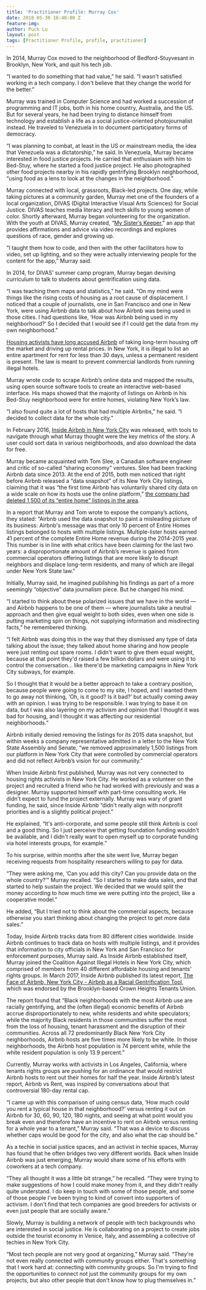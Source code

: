 ```yaml
---
title: 'Practitioner Profile: Murray Cox'
date: 2018-05-30 16:40:00 Z
feature-img: 
author: Puck Lo
layout: post
tags: [Practitioner Profile, profile, practitioner]
---
```


In 2014, Murray Cox moved to the neighborhood of Bedford-Stuyvesant in Brooklyn, New York, and quit his tech job.

“I wanted to do something that had value,” he said. “I wasn't satisfied working in a tech company. I don't believe that they change the world for the better.”

Murray was trained in Computer Science and had worked a succession of programming and IT jobs, both in his home country, Australia, and the US. But for several years, he had been trying to distance himself from technology and establish a life as a social justice-oriented photojournalist instead. He traveled to Venezuela in to document participatory forms of democracy.

“I was planning to combat, at least in the US or mainstream media, the idea that Venezuela was a dictatorship,” he said. In Venezuela, Murray became interested in food justice projects. He carried that enthusiasm with him to Bed-Stuy, where he started a food justice project. He also photographed other food projects nearby in his rapidly gentrifying Brooklyn neighborhood, “using food as a lens to look at the changes in the neighborhood.” 

Murray connected with local, grassroots, Black-led projects. One day, while taking pictures at a community garden, Murray met one of the founders of a local organization, DIVAS (Digital Interactive Visual Arts Sciences) for Social Justice. DIVAS teaches media literacy and tech skills to young women of color. Shortly afterward, Murray began volunteering for the organization. With the youth at DIVAS, Murray created, “[My Sister’s Keeper](https://play.google.com/store/apps/details?id=org.divasforsocialjustice.mysisterskeeper&hl=en),” an app that provides affirmations and advice via video recordings and explores questions of race, gender and growing up.

“I taught them how to code, and then with the other facilitators how to video, set up lighting, and so they were actually interviewing people for the content for the app,” Murray said. 

In 2014, for DIVAS’ summer camp program, Murray began devising curriculum to talk to students about gentrification using data.

“I was teaching them maps and statistics,” he said. “On my mind were things like the rising costs of housing as a root cause of displacement. I noticed that a couple of journalists, one in San Francisco and one in New York, were using Airbnb data to talk about how Airbnb was being used in those cities. I had questions like, ‘How was Airbnb being used in my neighborhood?’ So I decided that I would see if I could get the data from my own neighborhood.”

[Housing activists have long accused Airbnb](https://www.marketwatch.com/story/this-is-how-much-airbnb-is-driving-up-home-prices-and-rents-2017-10-31) of taking long-term housing off the market and driving up rental prices. In New York, it is illegal to list an entire apartment for rent for less than 30 days, unless a permanent resident is present. The law is meant to prevent commercial landlords from running illegal hotels.

Murray wrote code to scrape Airbnb’s online data and mapped the results, using open source software tools to create an interactive web-based interface. His maps showed that the majority of listings on Airbnb in his Bed-Stuy neighborhood were for entire homes, violating New York’s law.

“I also found quite a lot of hosts that had multiple Airbnbs,” he said. “I decided to collect data for the whole city.”
 
In February 2016, [Inside Airbnb in New York City](http://insideairbnb.com/new-york-city/) was released, with tools to navigate through what Murray thought were the key metrics of the story. A user could sort data in various neighborhoods, and also download the data for free.

Murray became acquainted with Tom Slee, a Canadian software engineer and critic of so-called “sharing economy” ventures. Slee had been tracking Airbnb data since 2013. At the end of 2015, both men noticed that right before Airbnb released a “data snapshot” of its New York City listings, claiming that it was “the first time Airbnb has voluntarily shared city data on a wide scale on how its hosts use the online platform,” [the company had deleted 1,500 of its “entire home” listings in the area](http://insideairbnb.com/how-airbnb-hid-the-facts-in-nyc/). 

In a report that Murray and Tom wrote to expose the company’s actions, they stated: “Airbnb used the data snapshot to paint a misleading picture of its business: Airbnb's message was that only 10 percent of Entire Homes listings belonged to hosts with multiple listings. Multiple-lister hosts earned 41 percent of the complete Entire Home revenue during the 2014-2015 year. This number is in line with what critics have been claiming for the last two years: a disproportionate amount of Airbnb’s revenue is gained from commercial operators offering listings that are more likely to disrupt neighbors and displace long-term residents, and many of which are illegal under New York State law.”

Initially, Murray said, he imagined publishing his findings as part of a more seemingly “objective”  data journalism piece. But he changed his mind.

“I started to think about these polarized issues that we have in the world — and Airbnb happens to be one of them — where journalists take a neutral approach and then give equal weight to both sides, even when one side is putting marketing spin on things, not supplying information and misdirecting facts,” he remembered thinking.

“I felt Airbnb was doing this in the way that they dismissed any type of data talking about the issue; they talked about home sharing and how people were just renting out spare rooms. I didn't want to give them equal weight, because at that point they'd raised a few billion dollars and were using it to control the conversation... like there'd be marketing campaigns in New York City subways, for example. 

So I thought that it would be a better approach to take a contrary position, because people were going to come to my site, I hoped, and I wanted them to go away not thinking, ‘Oh, is it good? Is it bad?’ but actually coming away with an opinion. I was trying to be responsible. I was trying to base it on data, but I was also layering on my activism and opinion that I thought it was bad for housing, and I thought it was affecting our residential neighborhoods.”

Airbnb initially denied removing the listings for its 2015 data snapshot, but within weeks a company representative admitted in a letter to the New York State Assembly and Senate, “we removed approximately 1,500 listings from our platform in New York City that were controlled by commercial operators and did not reflect Airbnb’s vision for our community.”

When Inside Airbnb first published, Murray was not very connected to housing rights activists in New York City. He worked as a volunteer on the project and recruited a friend who he had worked with previously and was a designer. Murray supported himself with part-time consulting work. He didn’t expect to fund the project externally. Murray was wary of grant funding, he said, since Inside Airbnb “didn't really align with nonprofit priorities and is a slightly political project.” 

He explained, “It's anti-corporate, and some people still think Airbnb is cool and a good thing. So I just perceive that getting foundation funding wouldn't be available, and I didn't really want to open myself up to corporate funding via hotel interests groups, for example.”

To his surprise, within months after the site went live, Murray began receiving requests from hospitality researchers willing to pay for data.

“They were asking me, ‘Can you add this city? Can you provide data on the whole country?’” Murray recalled. “So I started to make data sales, and that started to help sustain the project. We decided that we would split the money according to how much time we were putting into the project, like a cooperative model.”

He added, “But I tried not to think about the commercial aspects, because otherwise you start thinking about changing the project to get more data sales.”

Today, Inside Airbnb tracks data from 80 different cities worldwide. Inside Airbnb continues to track data on hosts with multiple listings, and it provides that information to city officials in New York and San Francisco for enforcement purposes, Murray said. As Inside Airbnb established itself, Murray joined the Coalition Against Illegal Hotels in New York City, which comprised of members from 40 different affordable housing and tenants' rights groups. In March 2017, Inside Airbnb published its latest report, [The Face of Airbnb, New York City - Airbnb as a Racial Gentrification Tool](http://insideairbnb.com/face-of-airbnb-nyc/), which was endorsed by the Brooklyn-based Crown Heights Tenants Union. 

The report found that “Black neighborhoods with the most Airbnb use are racially gentrifying, and the (often illegal) economic benefits of Airbnb accrue disproportionately to new, white residents and white speculators; while the majority Black residents in those communities suffer the most from the loss of housing, tenant harassment and the disruption of their communities. Across all 72 predominantly Black New York City neighborhoods, Airbnb hosts are five times more likely to be white. In those neighborhoods, the Airbnb host population is 74 percent white, while the white resident population is only 13.9 percent.”

Currently, Murray works with activists in Los Angeles, California, where tenants rights groups are pushing for an ordinance that would restrict Airbnb hosts to rent out their homes for half the year. Inside Airbnb’s latest report, Airbnb vs Rent, was inspired by conversations about that controversial 180-day rental cap.

“I came up with this comparison of using census data, ‘How much could you rent a typical house in that neighborhood?’ versus renting it out on Airbnb for 30, 60, 90, 120, 180 nights, and seeing at what point would you break even and therefore have an incentive to rent on Airbnb versus renting for a whole year to a tenant,” Murray said. “That was a device to discuss whether caps would be good for the city, and also what the cap should be.”

As a techie in social justice spaces, and an activist in techie spaces, Murray has found that he often bridges two very different worlds. Back when Inside Airbnb was just emerging, Murray would share some of his efforts with coworkers at a tech company.

“They all thought it was a little bit strange,” he recalled. “They were trying to make suggestions of how I could make money from it, and they didn't really quite understand. I do keep in touch with some of those people, and some of those people I've been trying to kind of convert into supporters of activism. I don't find that tech companies are good breeders for activists or even just people that are socially aware.”

Slowly, Murray is building a network of people with tech backgrounds who are interested in social justice. He is collaborating on a project to create jobs outside the tourist economy in Venice, Italy, and assembling a collective of techies in New York City.

“Most tech people are not very good at organizing,” Murray said. “They're not even really connected with community groups either. That's something that I work hard at: connecting with community groups. So I'm trying to find the opportunities to connect not just the community groups for my own projects, but also other people that don't know how to plug themselves in.”